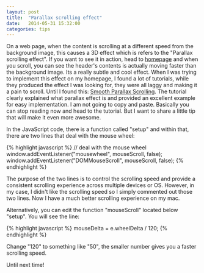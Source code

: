 ```yaml
---
layout: post
title:  "Parallax scrolling effect"
date:   2014-05-31 15:32:00
categories: tips
---
```


On a web page, when the content is scrolling at a different speed from the background image, this causes a 3D effect which is refers to the "Parallax scrolling effect". If you want to see it in action, head to [homepage][homepage] and when you scroll, you can see the header's contents is actually moving faster than the background image. Its a really subtle and cool effect. When I was trying to implement this effect on my homepage, I found a lot of tutorials, while they produced the effect I was looking for, they were all laggy and making it a pain to scroll. Until I found this: [Smooth Parallax Scrolling][link1]. The tutorial clearly explained what parallax effect is and provided an excellent example for easy implementation. I am not going to copy and paste. Basically you can stop reading now and head to the tutorial. But I want to share a little tip that will make it even more awesome. 

In the JavaScript code, there is a function called "setup" and within that, there are two lines that deal with the mouse wheel:

{% highlight javascript %}
// deal with the mouse wheel
window.addEventListener("mousewheel", mouseScroll, false);
window.addEventListener("DOMMouseScroll", mouseScroll, false);
{% endhighlight %}

The purpose of the two lines is to control the scrolling speed and provide a consistent scrolling experience across multiple devices or OS. However, in my case, I didn't like the scrolling speed so I simply commented out those two lines. Now I have a much better scrolling experience on my mac.

Alternatively, you can edit the function "mouseScroll" located below "setup". You will see the line: 

{% highlight javascript %}
mouseDelta = e.wheelDelta / 120;
{% endhighlight %}

Change "120" to something like "50", the smaller number gives you a faster scrolling speed.

Until next time!

[homepage]: http://colloque.me
[link1]: http://www.kirupa.com/html5/smooth_parallax_scrolling.htm